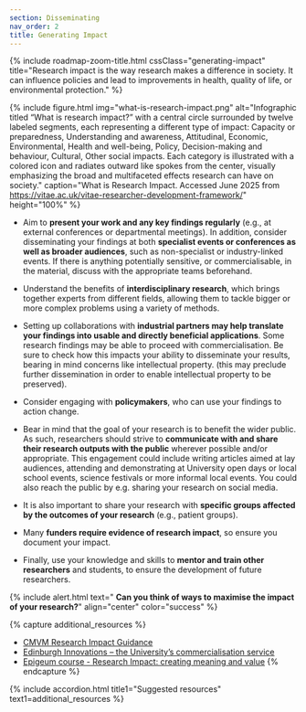 ```yaml
---
section: Disseminating
nav_order: 2
title: Generating Impact
---
```


{% include roadmap-zoom-title.html cssClass="generating-impact" title="Research impact is the way research makes a difference in society. It can influence policies and lead to improvements in health, quality of life, or environmental protection." %}

{% include figure.html img="what-is-research-impact.png" alt="Infographic titled “What is research impact?” with a central circle surrounded by twelve labeled segments, each representing a different type of impact: Capacity or preparedness, Understanding and awareness, Attitudinal, Economic, Environmental, Health and well-being, Policy, Decision-making and behaviour, Cultural, Other social impacts. Each category is illustrated with a colored icon and radiates outward like spokes from the center, visually emphasizing the broad and multifaceted effects research can have on society." caption="What is Research Impact. Accessed June 2025 from https://vitae.ac.uk/vitae-researcher-development-framework/" height="100%" %}

  - Aim to **present your work and any key findings regularly** (e.g., at external conferences or departmental meetings). In addition, consider disseminating your findings at both **specialist events or conferences as well as broader audiences**, such as non-specialist or industry-linked events. If there is anything potentially sensitive, or commercialisable, in the material, discuss with the appropriate teams beforehand. 

  - Understand the benefits of **interdisciplinary research**, which brings together experts from different fields, allowing them to tackle bigger or more complex problems using a variety of methods. 

  - Setting up collaborations with **industrial partners may help translate your findings into usable and directly beneficial applications**. Some research findings may be able to proceed with commercialisation. Be sure to check how this impacts your ability to disseminate your results, bearing in mind concerns like intellectual property. (this may preclude further dissemination in order to enable intellectual property to be preserved).  

  - Consider engaging with **policymakers**, who can use your findings to action change. 

  - Bear in mind that the goal of your research is to benefit the wider public. As such, researchers should strive to **communicate with and share their research outputs with the public** wherever possible and/or appropriate. This engagement could include writing articles aimed at lay audiences, attending and demonstrating at University open days or local school events, science festivals or more informal local events. You could also reach the public by e.g. sharing your research on social media.  

  - It is also important to share your research with **specific groups affected by the outcomes of your research** (e.g., patient groups).  

  - Many **funders require evidence of research impact**, so ensure you document your impact. 

  - Finally, use your knowledge and skills to **mentor and train other researchers** and students, to ensure the development of future researchers.  
 

{% include alert.html text=" **Can you think of ways to maximise the impact of your research?**" align="center" color="success" %}

{% capture additional_resources %}
- [CMVM Research Impact Guidance](https://medicine-vet-medicine.ed.ac.uk/our-research/cmvm-research-support/impact)
- [Edinburgh Innovations – the University’s commercialisation service](https://edinburgh-innovations.ed.ac.uk/)
- [Epigeum course - Research Impact: creating meaning and value](https://courses.epigeum.com/programme?id=120)
{% endcapture %}

{% include accordion.html title1="Suggested resources" text1=additional_resources %}




 
